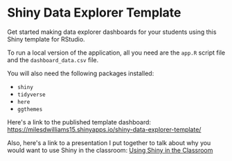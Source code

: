 # Shiny Data Explorer Template

Get started making data explorer dashboards for your students using this Shiny template for RStudio. 

To run a local version of the application, all you need are the `app.R` script file and the `dashboard_data.csv` file.

You will also need the following packages installed:

- `shiny`
- `tidyverse`
- `here`
- `ggthemes`

Here's a link to the published template dashboard: https://milesdwilliams15.shinyapps.io/shiny-data-explorer-template/

Also, here's a link to a presentation I put together to talk about why you would want to use Shiny in the classroom: [Using Shiny in the Classroom](https://milesdwilliams15.quarto.pub/using-shiny-in-the-classroom/#/title-slide)
